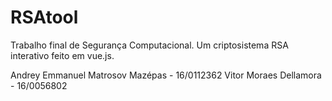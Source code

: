 # RSAtool

Trabalho final de Segurança Computacional.
Um criptosistema RSA interativo feito em vue.js.

Andrey Emmanuel Matrosov Mazépas - 16/0112362
Vitor Moraes Dellamora - 16/0056802
